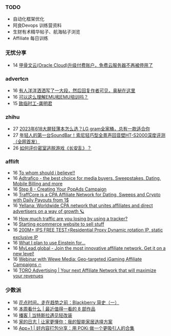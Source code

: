 ### TODO
-  自动化框架优化
-  阿良Devops 训练营资料
-  生财有术精华帖子、航海帖子浏览
-  Affiliate 每日训练

### 无忧分享
<!-- ruyo:START -->
-  14 [甲骨文云&lpar;Oracle Cloud&rpar;升级付费账户，免费云服务器不再被停用了](https://51.ruyo.net/18403.html)<!-- ruyo:END -->

### advertcn
<!-- advertcn:START -->
-  16 [有人洋洋洒洒写了一大段，然后回复作者可见，奥秘在这里](https://www.advertcn.com/forum.php?mod=viewthread&tid=110865)
-  16 [可以这么理解EMU和EMU培训吗？](https://www.advertcn.com/forum.php?mod=viewthread&tid=110862)
-  15 [致临时工-龚明君](https://www.advertcn.com/forum.php?mod=viewthread&tid=110854)<!-- advertcn:END -->

### zhihu
<!-- zhihu:START -->
-  27 [2023年618大屏轻薄本怎么选？LG gram全家桶，总有一款适合你](http://zhuanlan.zhihu.com/p/632641888?utm_campaign=rss&utm_medium=rss&utm_source=rss&utm_content=title)
-  27 [年轻人的第一台SoundBar！索尼轻巧型全景声回音壁HT-S2000深度评测（全网首发）](http://zhuanlan.zhihu.com/p/630990296?utm_campaign=rss&utm_medium=rss&utm_source=rss&utm_content=title)
-  26 [如何评价密室逃脱游戏《长安乱》？](http://www.zhihu.com/question/563950552/answer/3045961312?utm_campaign=rss&utm_medium=rss&utm_source=rss&utm_content=title)<!-- zhihu:END -->

### afflift
<!-- afflift:START -->
-  16 [To whom should i believe!!](https://afflift.com/f/threads/to-whom-should-i-believe.11106/?utm_source=rss&utm_medium=rss)
-  16 [Adtrafico - the best choice for media buyers. Sweepstakes, Dating, Mobile Billing and more](https://afflift.com/f/threads/adtrafico-the-best-choice-for-media-buyers-sweepstakes-dating-mobile-billing-and-more.4312/?utm_source=rss&utm_medium=rss)
-  16 [Step 8 - Creating Your PopAds Campaign](https://afflift.com/f/threads/step-8-creating-your-popads-campaign.2945/?utm_source=rss&utm_medium=rss)
-  16 [TraffCore is a CPA Affiliate Network for Dating, Sweeps and Crypto with Daily Payouts from 1$](https://afflift.com/f/threads/traffcore-is-a-cpa-affiliate-network-for-dating-sweeps-and-crypto-with-daily-payouts-from-1.8700/?utm_source=rss&utm_medium=rss)
-  16 [Yellana: Worldwide CPA network that unites affiliates and direct advertisers on a way of growth 🪐](https://afflift.com/f/threads/yellana-worldwide-cpa-network-that-unites-affiliates-and-direct-advertisers-on-a-way-of-growth-%F0%9F%AA%90.10512/?utm_source=rss&utm_medium=rss)
-  16 [How much traffic are you losing by using a tracker?](https://afflift.com/f/threads/how-much-traffic-are-you-losing-by-using-a-tracker.11131/?utm_source=rss&utm_medium=rss)
-  16 [Starting ecommerce website  to sell stuff](https://afflift.com/f/threads/starting-ecommerce-website-to-sell-stuff.11130/?utm_source=rss&utm_medium=rss)
-  16 [200M+ IPS FREE TEST⚡Residential Proxy Dynamic rotation IP, static exclusive IP](https://afflift.com/f/threads/200m-ips-free-test%E2%9A%A1residential-proxy-dynamic-rotation-ip-static-exclusive-ip.11129/?utm_source=rss&utm_medium=rss)
-  16 [What I plan to use Einstein for...](https://afflift.com/f/threads/what-i-plan-to-use-einstein-for.11070/?utm_source=rss&utm_medium=rss)
-  16 [MyLead.global - Join the most innovative affiliate network. Get it on a new level!](https://afflift.com/f/threads/mylead-global-join-the-most-innovative-affiliate-network-get-it-on-a-new-level.2151/?utm_source=rss&utm_medium=rss)
-  16 [Webinar with Wewe Media: Geo-targeted iGaming Affiliate Campaigns 🔥](https://afflift.com/f/threads/webinar-with-wewe-media-geo-targeted-igaming-affiliate-campaigns-%F0%9F%94%A5.10926/?utm_source=rss&utm_medium=rss)
-  16 [TORO Advertising | Your next Affiliate Network that will maximize your revenues](https://afflift.com/f/threads/toro-advertising-your-next-affiliate-network-that-will-maximize-your-revenues.7746/?utm_source=rss&utm_medium=rss)<!-- afflift:END -->

### 少数派
<!-- sspai:START -->
-  16 [花点时间，走在趋势之前：Blackberry 简史（一）](https://sspai.com/prime/story/vintage-tech-stories-blackberry-1)
-  16 [本周看什么 | 最近值得一看的 8 部作品](https://sspai.com/post/80378)
-  16 [播客 | 当特斯拉遇见轻改装](https://sspai.com/post/80305)
-  16 [家的日志 | 让家更懂你：我的智能家居选择方案](https://sspai.com/post/80371)
-  16 [App+1 | 好内容打包分享：用 POKi 做一个更吸引人的合集](https://sspai.com/post/80327)<!-- sspai:END -->
